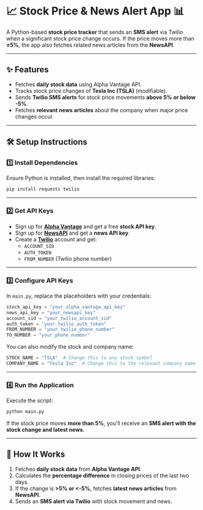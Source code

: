 # 📈 Stock Price & News Alert App 📊  

A Python-based **stock price tracker** that sends an **SMS alert** via Twilio when a significant stock price change occurs. If the price moves more than **±5%**, the app also fetches related news articles from the **NewsAPI**.

---

## ✨ Features  
- Fetches **daily stock data** using Alpha Vantage API.  
- Tracks stock price changes of **Tesla Inc (TSLA)** (modifiable).  
- Sends **Twilio SMS alerts** for stock price movements **above 5% or below -5%**.  
- Fetches **relevant news articles** about the company when major price changes occur.  

---

## 🛠 Setup Instructions  

### 1️⃣ Install Dependencies  

Ensure Python is installed, then install the required libraries:  

```bash
pip install requests twilio
```

---

### 2️⃣ Get API Keys  

- Sign up for **[Alpha Vantage](https://www.alphavantage.co/)** and get a free **stock API key**.  
- Sign up for **[NewsAPI](https://newsapi.org/)** and get a **news API key**.  
- Create a **[Twilio](https://www.twilio.com/)** account and get:  
  - `ACCOUNT_SID`  
  - `AUTH_TOKEN`  
  - `FROM_NUMBER` (Twilio phone number)  

---

### 3️⃣ Configure API Keys  

In `main.py`, replace the placeholders with your credentials:  

```python
stock_api_key = "your_alpha_vantage_api_key"
news_api_key = "your_newsapi_key"
account_sid = "your_twilio_account_sid"
auth_token = "your_twilio_auth_token"
FROM_NUMBER = "your_twilio_phone_number"
TO_NUMBER = "your_phone_number"
```

You can also modify the stock and company name:  

```python
STOCK_NAME = "TSLA"  # Change this to any stock symbol
COMPANY_NAME = "Tesla Inc"  # Change this to the relevant company name
```

---

### 4️⃣ Run the Application  

Execute the script:  

```bash
python main.py
```

If the stock price moves **more than 5%**, you'll receive an **SMS alert with the stock change and latest news**.

---

## 📜 How It Works  

1. Fetches **daily stock data** from **Alpha Vantage API**.  
2. Calculates the **percentage difference** in closing prices of the last two days.  
3. If the change is **>5% or <-5%**, fetches **latest news articles** from **NewsAPI**.  
4. Sends an **SMS alert via Twilio** with stock movement and news.  
